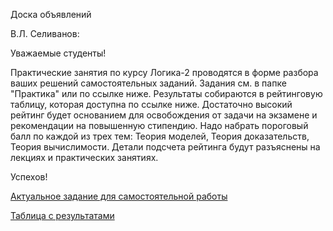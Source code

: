 Доска объявлений 

В.Л. Селиванов:

Уважаемые студенты!

Практические занятия по курсу Логика-2 проводятся в форме разбора ваших решений самостоятельных заданий. Задания см. в папке "Практика" или по ссылке ниже. Результаты собираются в рейтинговую таблицу, которая доступна по ссылке ниже. Достаточно высокий рейтинг будет основанием для освобождения от задачи на экзамене и рекомендации на повышенную стипендию. Надо набрать пороговый балл по каждой из трех тем: Теория моделей, Теория доказательств, Теория вычислимости. Детали подсчета рейтинга будут разъяснены на лекциях и практических занятиях.

Успехов!
  
[Актуальное задание для самостоятельной работы](https://docs.yandex.ru/docs/view?url=ya-disk%3A%2F%2F%2Fdisk%2FLogic2-2023%2Ftask9.pdf&name=task9.pdf&uid=1130000047699803&nosw=1)

[Таблица с результатами](https://docs.google.com/spreadsheets/d/1nO0-SeE6pCi0vht6oQ3mGaXVSdi1tb7ycBu6DyuDTxI/edit#gid=0)



